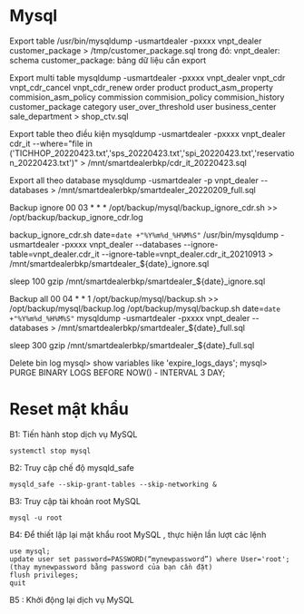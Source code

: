 # Mysql

Export table
/usr/bin/mysqldump -usmartdealer -pxxxx vnpt_dealer customer_package > /tmp/customer_package.sql
trong đó:
vnpt_dealer: schema
customer_package: bảng dữ liệu cần export

Export multi table
mysqldump -usmartdealer -pxxxx vnpt_dealer vnpt_cdr vnpt_cdr_cancel vnpt_cdr_renew order product product_asm_property commision_asm_policy commission commision_policy commision_history customer_package category user_over_threshold user business_center sale_department > shop_ctv.sql

Export table theo điều kiện
mysqldump -usmartdealer -pxxxx vnpt_dealer cdr_it --where="file in ('TICHHOP_20220423.txt','sps_20220423.txt','spi_20220423.txt','reservation_20220423.txt')" > /mnt/smartdealerbkp/cdr_it_20220423.sql

Export all theo database
mysqldump -usmartdealer -p vnpt_dealer --databases > /mnt/smartdealerbkp/smartdealer_20220209_full.sql

Backup ignore
00 03 * * * /opt/backup/mysql/backup_ignore_cdr.sh >> /opt/backup/backup_ignore_cdr.log

backup_ignore_cdr.sh
date=`date +"%Y%m%d_%H%M%S"`
/usr/bin/mysqldump -usmartdealer -pxxxx vnpt_dealer --databases --ignore-table=vnpt_dealer.cdr_it --ignore-table=vnpt_dealer.cdr_it_20210913  > /mnt/smartdealerbkp/smartdealer_${date}_ignore.sql

sleep 100
gzip /mnt/smartdealerbkp/smartdealer_${date}_ignore.sql

Backup all
00 04 * * 1 /opt/backup/mysql/backup.sh >> /opt/backup/mysql/backup.log
/opt/backup/mysql/backup.sh
date=`date +"%Y%m%d_%H%M%S"`
mysqldump -usmartdealer -pxxxx vnpt_dealer --databases > /mnt/smartdealerbkp/smartdealer_${date}_full.sql

sleep 300
gzip /mnt/smartdealerbkp/smartdealer_${date}_full.sql

Delete bin log
mysql> show variables like 'expire_logs_days';
mysql> PURGE BINARY LOGS BEFORE NOW() - INTERVAL 3 DAY;

# Reset mật khẩu
B1: Tiến hành stop dịch vụ MySQL
```
systemctl stop mysql
```
B2: Truy cập chế độ mysqld_safe
```
mysqld_safe --skip-grant-tables --skip-networking &
```
B3: Truy cập tài khoản root MySQL
```
mysql -u root
```
B4: Để thiết lập lại mật khẩu root MySQL , thực hiện lần lượt các lệnh
```
use mysql;
update user set password=PASSWORD(“mynewpassword”) where User='root';     (thay mynewpassword bằng password của bạn cần đặt)
flush privileges;
quit
```
B5 : Khởi động lại dịch vụ MySQL
